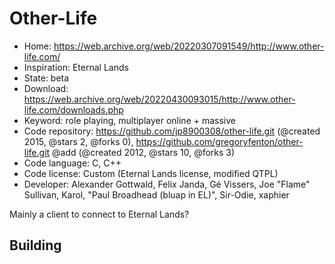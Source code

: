 # Other-Life

- Home: https://web.archive.org/web/20220307091549/http://www.other-life.com/
- Inspiration: Eternal Lands
- State: beta
- Download: https://web.archive.org/web/20220430093015/http://www.other-life.com/downloads.php
- Keyword: role playing, multiplayer online + massive
- Code repository: https://github.com/jp8900308/other-life.git (@created 2015, @stars 2, @forks 0), https://github.com/gregoryfenton/other-life.git @add (@created 2012, @stars 10, @forks 3)
- Code language: C, C++
- Code license: Custom (Eternal Lands license, modified QTPL)
- Developer: Alexander Gottwald, Felix Janda, Gé Vissers, Joe "Flame" Sullivan, Karol, "Paul Broadhead (bluap in EL)", Sir-Odie, xaphier

Mainly a client to connect to Eternal Lands?

## Building
